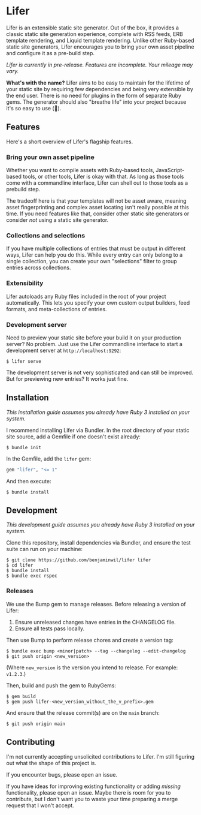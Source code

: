 # Lifer

Lifer is an extensible static site generator. Out of the box, it provides a
classic static site generation experience, complete with RSS feeds, ERB template
rendering, and Liquid template rendering. Unlike other Ruby-based static site
generators, Lifer encourages you to bring your own asset pipeline and configure
it as a pre-build step.

_Lifer is currently in pre-release. Features are incomplete. Your mileage may
vary._

**What's with the name?** Lifer aims to be easy to maintain for the lifetime of
your static site by requiring few dependencies and being very extensible by the
end user. There is no need for plugins in the form of separate Ruby gems. The
generator should also "breathe life" into your project because it's so easy to
use (🤞).

## Features

Here's a short overview of Lifer's flagship features.

### Bring your own asset pipeline

Whether you want to compile assets with Ruby-based tools, JavaScript-based
tools, or other tools, Lifer is okay with that. As long as those tools come with
a commandline interface, Lifer can shell out to those tools as a prebuild step.

The tradeoff here is that your templates will not be asset aware, meaning asset
fingerprinting and complex asset locating isn't really possible at this time. If
you need features like that, consider other static site generators or consider
*not* using a static site generator.

### Collections and selections

If you have multiple collections of entries that must be output in different
ways, Lifer can help you do this. While every entry can only belong to a single
collection, you can create your own "selections" filter to group entries across
collections.

### Extensibility

Lifer autoloads any Ruby files included in the root of your project
automatically. This lets you specify your own custom output builders, feed
formats, and meta-collections of entries.

### Development server

Need to preview your static site before your build it on your production server?
No problem. Just use the Lifer commandline interface to start a development
server at `http://localhost:9292`:

    $ lifer serve

The development server is not very sophisticated and can still be improved. But
for previewing new entries? It works just fine.

## Installation

_This installation guide assumes you already have Ruby 3 installed on your
system._

I recommend installing Lifer via Bundler. In the root directory of your static
site source, add a Gemfile if one doesn't exist already:

    $ bundle init

In the Gemfile, add the `lifer` gem:

```ruby
gem "lifer", "<= 1"
```

And then execute:

    $ bundle install

## Development

_This development guide assumes you already have Ruby 3 installed on your
system._

Clone this repository, install dependencies via Bundler, and ensure the test
suite can run on your machine:

    $ git clone https://github.com/benjaminwil/lifer lifer
    $ cd lifer
    $ bundle install
    $ bundle exec rspec

### Releases

We use the Bump gem to manage releases. Before releasing a version of Lifer:

1. Ensure unreleased changes have entries in the CHANGELOG file.
2. Ensure all tests pass locally.

Then use Bump to perform release chores and create a version tag:

    $ bundle exec bump <minor|patch> --tag --changelog --edit-changelog
    $ git push origin <new_version>

(Where `new_version` is the version you intend to release. For example:
`v1.2.3`.)

Then, build and push the gem to RubyGems:

    $ gem build
    $ gem push lifer-<new_version_without_the_v_prefix>.gem

And ensure that the release commit(s) are on the `main` branch:

    $ git push origin main

## Contributing

I'm not currently accepting unsolicited contributions to Lifer. I'm still
figuring out what the shape of this project is.

If you encounter bugs, please open an issue.

If you have ideas for improving existing functionality or adding *missing*
functionality, please open an issue. Maybe there is room for you to contribute,
but I don't want you to waste your time preparing a merge request that I won't
accept.
